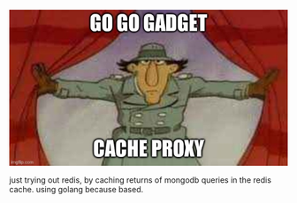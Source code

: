 ![go go gadget, cache proxy](https://github.com/Issaminu/go-go-cache-proxy/blob/main/gogo.jpg)


just trying out redis, by caching returns of mongodb queries in the redis cache. using golang because based.
